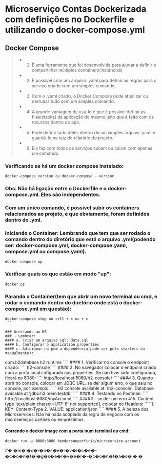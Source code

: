 # Microserviço Contas Dockerizada com definições no Dockerfile e utilizando o docker-compose.yml

## Docker Compose
> - 1. É uma ferramenta que foi desenvolvida para ajudar a definir e compartilhar múltiplos containers(instâncias)
> - 2. É possível criar um arquivo .yaml para definir as regras para o serviço criado com um simples comando.
> - 3. Com o .yaml criado, o Docker Compose pode atualizar ou derrubar tudo com um simples comando.
> - 4. A grande vantagem de usá-lo é que é possível definir as filas(stacks) da aplicação do mesmo jeito que é feito com os recursos dentro do app.
> - 5. Pode definir tudo deles dentro de um simples arquivo .yaml e guardá-lo na raiz do relatório do projeto.
> - 6. Ele faz com todos os serviços subam ou caiam com apenas um comando.

### Verificando se há um docker compose instalado:
````
docker-compose version ou docker-compose --version
````

### Obs: Não há ligação entre o Dockerfile e o docker-compose.yml. Eles são independentes.

### Com um único comando, é possível subir os containers relacionados ao projeto, e que obviamente, foram definidos dentro do .yml.
### Iniciando o Container: Lembrando que tem que ser rodado o comando dentro do diretório que está o arquivo .yml(podendo ser: docker-compose.yml, docker-compose.yaml, compose.yml ou compose.yaml).
````
docker-compose up
````
### Verificar quais os que estão em modo "up":
````
docker ps
````
### Parando o Container(tem que abrir um novo terminal ou cmd, e rodar o comando dentro do diretório onde está o docker-compose.yml em questão):
````
docker-compose stop ou crtl + x ou + c
```

### Acessando ao H2
### - Lembrar:
#### a. Criar um arquivo sql: data.sql
#### b. Configurar o application.properties
#### c. Adicionar no pom a dependência(pode ser pelo starters ou manualmente):
````
<dependency>
			<groupId>com.h2database</groupId>
			<artifactId>h2</artifactId>
			<scope>runtime</scope>
</dependency>
````
#### 1. Verificar no console o endpoint criado:
````
h2-console
````
#### 2. No navegador colocar o endpoint criado com a porta local cofigurado nas properties. Se não tiver sido configurada, ficará na 8080:
````
http://localhost:8080/h2-console/
````
#### 3. Quando abrir no console, colocar em JDBC URL, se der algum erro, o que saiu no console, por exemplo:
````
 H2 console available at '/h2-console'. Database available at 'jdbc:h2:mem:testdb'
````
#### 4. Testando no Postman:
````
http://localhost:8080/myAccount
````
##### - se der um erro 415: Content type 'text/plain;charset=UTF-8' not supported], colocar no Headers:
````
1. KEY: Content-Type
2. VALUE: application/json
````
#### 5. A beleza dos Microservices: Não há nada acoplado da regra de negócio com os microserviços cartões ou empréstimos.

#### Correndo o docker image com a porta num terminal ou cmd:
````
docker run -p 8080:8080 hendersonporfirio/microservice-account

````
#� �m�i�c�r�o�s�e�r�v�i�c�e�-�c�o�n�f�i�g�s�e�r�v�e�r�-�c�o�n�t�a�s�
�
�
